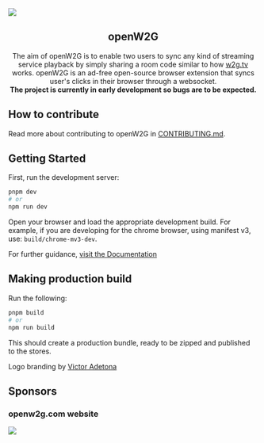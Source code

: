 <img src="https://user-images.githubusercontent.com/25244986/209296944-cbc49344-3b1a-4010-a467-551ea9caa541.jpg"/>

<h2 align="center">openW2G</h2>

<p align="center">The aim of openW2G is to enable two users to sync any kind of streaming service playback by simply sharing a room code similar to how <a href="https://w2g.tv">w2g.tv</a> works.
openW2G is an ad-free open-source browser extension that syncs user's clicks in their browser through a websocket.<br/>
<strong>The project is currently in early development so bugs are to be expected.</strong></p>

## How to contribute

Read more about contributing to openW2G in [CONTRIBUTING.md](https://github.com/openW2G/openW2G/blob/main/CONTRIBUTING.md).

## Getting Started

First, run the development server:

```bash
pnpm dev
# or
npm run dev
```

Open your browser and load the appropriate development build. For example, if you are developing for the chrome browser, using manifest v3, use: `build/chrome-mv3-dev`.

For further guidance, [visit the Documentation](https://docs.plasmo.com/)

## Making production build

Run the following:

```bash
pnpm build
# or
npm run build
```

This should create a production bundle, ready to be zipped and published to the stores.

Logo branding by [Victor Adetona](https://www.behance.net/victoradetona)

## Sponsors

### openw2g.com website
<img src="https://www.datocms-assets.com/31049/1618983297-powered-by-vercel.svg"/>
